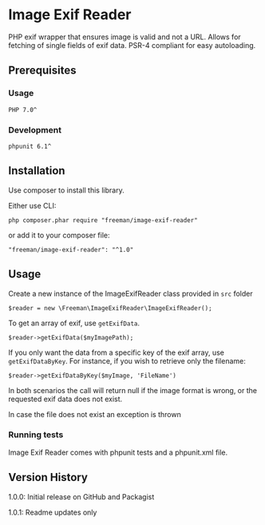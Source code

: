 # Image Exif Reader
PHP exif wrapper that ensures image is valid and not a URL. Allows for fetching of single fields of exif data. PSR-4 compliant for easy autoloading.

## Prerequisites
### Usage
`PHP 7.0^`
### Development
`phpunit 6.1^`


## Installation
Use composer to install this library.

Either use CLI:
 
`php composer.phar require "freeman/image-exif-reader"`

or add it to your composer file:

`"freeman/image-exif-reader": "^1.0"`


## Usage 
Create a new instance of the ImageExifReader class provided in `src` folder

`$reader = new \Freeman\ImageExifReader\ImageExifReader();`

To get an array of exif, use `getExifData`.

`$reader->getExifData($myImagePath);`

If you only want the data from a specific key of the exif array, use `getExifDataByKey`. For instance, if you wish to retrieve only the filename: 

`$reader->getExifDataByKey($myImage, 'FileName')`

In both scenarios the call will return null if the image format is wrong, or the requested exif data does not exist.

In case the file does not exist an exception is thrown

### Running tests
Image Exif Reader comes with phpunit tests and a phpunit.xml file.

## Version History
1.0.0: Initial release on GitHub and Packagist

1.0.1: Readme updates only